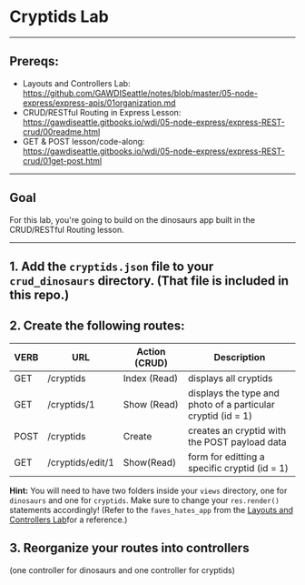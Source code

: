 # Cryptids Lab
---
## Prereqs:
* Layouts and Controllers Lab: https://github.com/GAWDISeattle/notes/blob/master/05-node-express/express-apis/01organization.md
* CRUD/RESTful Routing in Express Lesson: https://gawdiseattle.gitbooks.io/wdi/05-node-express/express-REST-crud/00readme.html
* GET & POST lesson/code-along: https://gawdiseattle.gitbooks.io/wdi/05-node-express/express-REST-crud/01get-post.html
--- 
## Goal
For this lab, you're going to build on the dinosaurs app built in the CRUD/RESTful Routing lesson.

---

## 1. Add the `cryptids.json` file to your `crud_dinosaurs` directory. (That file is included in this repo.)


## 2. Create the following routes:

| VERB | URL | Action (CRUD) | Description |
|------|-----|---------------|-------------|
| GET | /cryptids | Index (Read) | displays all cryptids |
| GET | /cryptids/1 | Show (Read) | displays the type and photo of a particular cryptid (id = 1) |
| POST | /cryptids | Create | creates an cryptid with the POST payload data |
| GET | /cryptids/edit/1 | Show(Read) | form for editting a specific cryptid (id = 1)|

**Hint:** You will need to have two folders inside your `views` directory, one for `dinosaurs` and one for `cryptids`. Make sure to change your `res.render()` statements accordingly! (Refer to the `faves_hates_app` from the [Layouts and Controllers Lab](https://github.com/GAWDISeattle/notes/blob/master/05-node-express/express-apis/01organization.md)for a reference.)

## 3. Reorganize your routes into controllers
(one controller for dinosaurs and one controller for cryptids)
